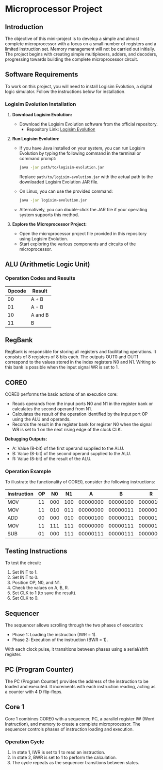 # Microprocessor Project

## Introduction

The objective of this mini-project is to develop a simple and almost complete microprocessor with a focus on a small number of registers and a limited instruction set. Memory management will not be carried out initially. The project begins with creating simple multiplexers, adders, and decoders, progressing towards building the complete microprocessor circuit.

## Software Requirements

To work on this project, you will need to install Logisim Evolution, a digital logic simulator. Follow the instructions below for installation.

### Logisim Evolution Installation

1. **Download Logisim Evolution:**
   - Download the Logisim Evolution software from the official repository.
     - Repository Link: [Logisim Evolution](https://github.com/reds-heig/logisim-evolution)

2. **Run Logisim Evolution:**
   - If you have Java installed on your system, you can run Logisim Evolution by typing the following command in the terminal or command prompt:
     ```bash
     java -jar path/to/logisim-evolution.jar
     ```
     Replace `path/to/logisim-evolution.jar` with the actual path to the downloaded Logisim Evolution JAR file.

   - On Linux, you can use the provided command:
     ```bash
     java -jar logisim-evolution.jar
     ```

   - Alternatively, you can double-click the JAR file if your operating system supports this method.

3. **Explore the Microprocessor Project:**
   - Open the microprocessor project file provided in this repository using Logisim Evolution.
   - Start exploring the various components and circuits of the microprocessor.

## ALU (Arithmetic Logic Unit)

### Operation Codes and Results

| Opcode | Result     |
|--------|------------|
| 00     | A + B      |
| 01     | A - B      |
| 10     | A and B    |
| 11     | B          |

## RegBank

RegBank is responsible for storing all registers and facilitating operations. It consists of 8 registers of 8 bits each. The outputs OUT0 and OUT1 correspond to the values stored in the index registers N0 and N1. Writing to this bank is possible when the input signal WR is set to 1.

## CORE0

CORE0 performs the basic actions of an execution core:

- Reads operands from the input ports N0 and N1 in the register bank or calculates the second operand from N1.
- Calculates the result of the operation identified by the input port OP using the ALU and operands.
- Records the result in the register bank for register N0 when the signal WR is set to 1 on the next rising edge of the clock CLK.

**Debugging Outputs:**
- A: Value (8-bit) of the first operand supplied to the ALU.
- B: Value (8-bit) of the second operand supplied to the ALU.
- R: Value (8-bit) of the result of the ALU.

### Operation Example

To illustrate the functionality of CORE0, consider the following instructions:

| Instruction | OP  | N0 | N1 | A         | B         | R         |
|-------------|-----|----|----|-----------|-----------|-----------|
| MOV         | 11  | 000| 100| 00000000  | 00000100  | 00000100  |
| MOV         | 11  | 010| 011| 00000000  | 00000011  | 00000011  |
| ADD         | 00  | 000| 010| 00000100  | 00000011  | 00000111  |
| MOV         | 11  | 111| 111| 00000000  | 00000111  | 00000111  |
| SUB         | 01  | 000| 111| 00000111  | 00000111  | 00000000  |

## Testing Instructions

To test the circuit:

1. Set INIT to 1.
2. Set INIT to 0.
3. Position OP, N0, and N1.
4. Check the values on A, B, R.
5. Set CLK to 1 (to save the result).
6. Set CLK to 0.

## Sequencer

The sequencer allows scrolling through the two phases of execution:

- Phase 1: Loading the instruction (IWR = 1).
- Phase 2: Execution of the instruction (BWR = 1).

With each clock pulse, it transitions between phases using a serial/shift register.

## PC (Program Counter)

The PC (Program Counter) provides the address of the instruction to be loaded and executed. It increments with each instruction reading, acting as a counter with 4 D flip-flops.

## Core 1

Core 1 combines CORE0 with a sequencer, PC, a parallel register IW (Word Instruction), and memory to create a complete microprocessor. The sequencer controls phases of instruction loading and execution.

### Operation Cycle

1. In state 1, IWR is set to 1 to read an instruction.
2. In state 2, BWR is set to 1 to perform the calculation.
3. The cycle repeats as the sequencer transitions between states.
